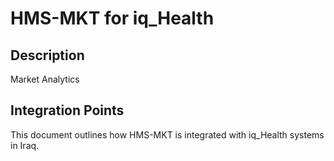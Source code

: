 # HMS-MKT for iq_Health

## Description

Market Analytics

## Integration Points

This document outlines how HMS-MKT is integrated with iq_Health systems in Iraq.
